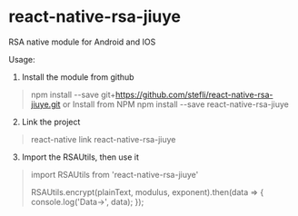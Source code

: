 # react-native-rsa-jiuye
RSA native module for Android and  IOS



Usage:
1. Install the module from github
> npm install --save git+https://github.com/stefli/react-native-rsa-jiuye.git
or Install from NPM
> npm install --save react-native-rsa-jiuye

2. Link the project
> react-native link react-native-rsa-jiuye

3. Import the RSAUtils, then use it
> import RSAUtils from 'react-native-rsa-jiuye'
> 
> RSAUtils.encrypt(plainText, modulus, exponent).then(data => {
>   console.log('Data->', data);
> });
